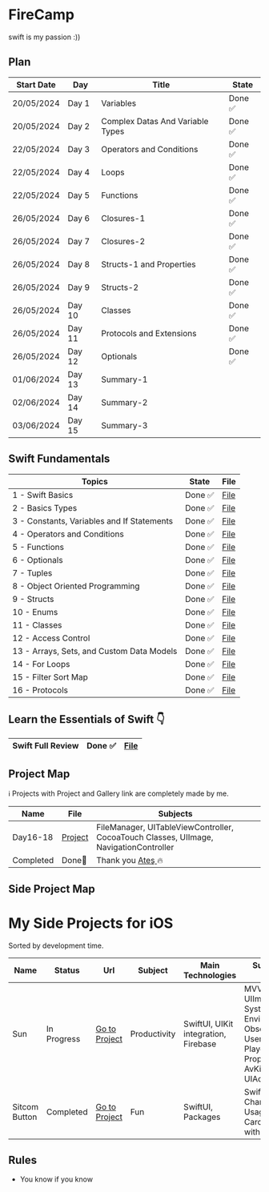 # FireCamp
swift is my passion :))

## Plan

| Start Date | Day | Title                              | State         | 
|------------|-----|------------------------------------| ------------- | 
| 20/05/2024 | Day 1 |Variables | Done ✅  |
| 20/05/2024 | Day 2 |Complex Datas And Variable Types | Done ✅  |
| 22/05/2024 | Day 3 |Operators and Conditions |  Done ✅ |
| 22/05/2024 | Day 4 |Loops | Done ✅ |
| 22/05/2024 | Day 5 |Functions |Done ✅ |
| 26/05/2024 | Day 6 |Closures-1 | Done ✅|
| 26/05/2024 | Day 7 |Closures-2| Done ✅  |
| 26/05/2024 | Day 8 |Structs-1 and Properties | Done ✅|
| 26/05/2024 | Day 9 |Structs-2 | Done ✅|
| 26/05/2024 | Day 10 |Classes | Done ✅|
| 26/05/2024 | Day 11 |Protocols and Extensions | Done ✅|
| 26/05/2024 | Day 12 |Optionals |Done ✅ |
| 01/06/2024 | Day 13 |Summary-1| |
| 02/06/2024 | Day 14 |Summary-2 |   |
| 03/06/2024 | Day 15 |Summary-3 | |

## Swift Fundamentals
| Topics                                       | State         | File          | 
| -------------------------------------------- | ------------- | ------------- | 
|  1 - Swift Basics                            | Done ✅       | <a href = "https://github.com/japsadev/FireCamp/blob/c0ed7b23dc46d7556c2ea2b24a36be94c8906f8d/SwiftBasics.md"> File </a> |
|  2 - Basics Types                            | Done ✅       | <a href = "https://github.com/japsadev/FireCamp/blob/bed85aa3d956cd9d218e1f05aa60fb523e64b898/BasicTypes.md"> File </a> |
|  3 - Constants, Variables and If Statements  | Done ✅       | <a href = "https://github.com/japsadev/FireCamp/blob/c7d56b8eaf350d42b9d18d8f75c04aea0bb0bb55/ConstantVariableAndIfStatements.md"> File </a> |
|  4 - Operators and Conditions                | Done ✅       | <a href = "https://github.com/japsadev/FireCamp/blob/6fc121c48653432d464138967e61bfd7616d5c30/OperatorsAndConditions.md"> File </a> |
|  5 - Functions                               | Done ✅       | <a href = "https://github.com/japsadev/FireCamp/blob/2441451a5d491401cd353989e98403dd3654de5c/Functions.md"> File </a> |
|  6 - Optionals                               | Done ✅       | <a href = "https://github.com/japsadev/FireCamp/blob/28f5f21b438fffb7a5e60283895ed75e3813e953/Optionals.md"> File </a> |
|  7 - Tuples                                  | Done ✅       | <a href = "https://github.com/japsadev/FireCamp/blob/9432d61e1f7dedf3146ac11848198cd42bed567a/Tuples.md"> File </a> |
|  8 - Object Oriented Programming             | Done ✅       | <a href = "https://github.com/japsadev/FireCamp/blob/c43087fa9b7fd2c78a8ac4bf6b6ea51eb87c46ba/ObjectOrientedProgramming.md"> File </a> |
|  9 - Structs                                 | Done ✅       | <a href = "https://github.com/japsadev/FireCamp/blob/628b7f64ef592b74ad03e74762228e630e054a44/Structs.md"> File </a> |
|  10 - Enums                                  | Done ✅       | <a href = "https://github.com/japsadev/FireCamp/blob/fd0bd9f151d5ce7adf588c2b7c2d894bcaa17318/Enums.md"> File </a> |
|  11 - Classes                                | Done ✅       | <a href = "https://github.com/japsadev/FireCamp/blob/d0fb76d61f23ec72c4b855813f32ad6912638a09/Classes.md"> File </a> |
|  12 - Access Control                         | Done ✅       | <a href = "https://github.com/japsadev/FireCamp/blob/fa88a8cc9b7cac2be456ae6926cdb995eb5e1a84/AccessControl.md"> File </a> |
|  13 - Arrays, Sets, and Custom Data Models   | Done ✅       | <a href = "https://github.com/japsadev/FireCamp/blob/036392ae68f7f964f6046463bbbc1002436c89ab/Arrays.md"> File </a> |
|  14 - For Loops                              | Done ✅       | <a href = "https://github.com/japsadev/FireCamp/blob/693484cd9bcbcdecc97910ba2ce69b6f6d397b37/ForLoops.md"> File </a> |
|  15 - Filter Sort Map                        | Done ✅       | <a href = "https://github.com/japsadev/FireCamp/blob/701a17a0fd3720f92714c5442b63d1861c1baebd/Filter%20Sort%20Map.md"> File </a> |
|  16 - Protocols                              | Done ✅       | <a href = "https://github.com/japsadev/FireCamp/blob/ab1ba6f63b795bbe241f67df1841315b3df20418/Protocols.md"> File </a> |

## Learn the Essentials of Swift 👇
| Swift Full Review                            | Done ✅       | <a href = ""> File </a>  | 
| -------------------------------------------- | ------------- | ------------- | 

## Project Map
ℹ️ Projects with Project and Gallery link are completely made by me.

| Name | File | Subjects |
| ---- | ---- | -------- |
| Day16-18 | <a href="https://github.com/japsadev/SitcomButton"> Project </a>| FileManager, UITableViewController, CocoaTouch Classes, UIImage, NavigationController |
| Completed | Done🎉 | Thank you <a href = "https://github.com/devmehmetates"> Ateş </a> 🔥|

## Side Project Map

# My Side Projects for iOS
Sorted by development time.

| Name | Status | Url | Subject | Main Technologies | Sub Technologies or Target |
| ---- | ------ | --- | ------- | ----------------- | ---------------- |
| Sun | In Progress |  <a href="https://github.com/japsadev/SitcomButton">Go to Project</a> | Productivity | SwiftUI, UIKit integration, Firebase | MVVM, WebKit, UIImagePicker, Auth-System, EnvironmentObjects, ObservedObjects, UserDefaults, Video-Player, Pure iOS Properties, Unit Tests, AvKit, 3D Touch, UIActitivityViewController |
| Sitcom Button | Completed | <a href="https://github.com/japsadev/SitcomButton">Go to Project</a> | Fun | SwiftUI, Packages | SwiftUI Animations, Charts, Custom-API Usage, 3D Touch, Carousel Views(Made with Native SwiftUI)|

## Rules

+ You know if you know
